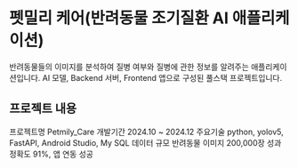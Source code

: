# 펫밀리 케어(반려동물 조기질환 AI 애플리케이션)

반려동물들의 이미지를 분석하여 질병 여부와 질병에 관한 정보를 알려주는 애플리케이션입니다.
AI 모델, Backend 서버, Frontend 앱으로 구성된 풀스택 프로젝트입니다.

## 프로젝트 내용
프로젝트명 Petmily_Care
개발기간 2024.10 ~ 2024.12
주요기술 python, yolov5, FastAPI, Android Studio, My SQL
데이터 규모 반려동물 이미지 200,000장
성과 정확도 91%, 앱 연동 성공
